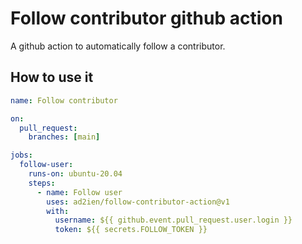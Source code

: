 # Follow contributor github action

A github action to automatically follow a contributor.

## How to use it

```yaml
name: Follow contributor

on:
  pull_request:
    branches: [main]

jobs:
  follow-user:
    runs-on: ubuntu-20.04
    steps:
      - name: Follow user
        uses: ad2ien/follow-contributor-action@v1
        with:
          username: ${{ github.event.pull_request.user.login }}
          token: ${{ secrets.FOLLOW_TOKEN }}
```
